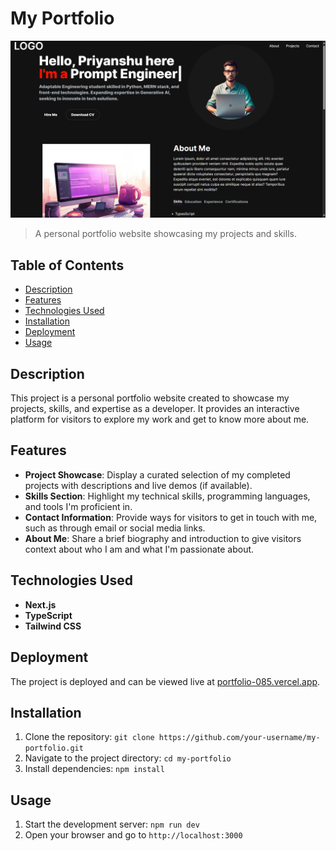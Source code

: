 # My Portfolio

![Project Image](background.png)

> A personal portfolio website showcasing my projects and skills.

## Table of Contents

- [Description](#description)
- [Features](#features)
- [Technologies Used](#technologies-used)
- [Installation](#installation)
- [Deployment](#deployment)
- [Usage](#usage)

## Description

This project is a personal portfolio website created to showcase my projects, skills, and expertise as a developer. It provides an interactive platform for visitors to explore my work and get to know more about me.

## Features

- **Project Showcase**: Display a curated selection of my completed projects with descriptions and live demos (if available).
- **Skills Section**: Highlight my technical skills, programming languages, and tools I'm proficient in.
- **Contact Information**: Provide ways for visitors to get in touch with me, such as through email or social media links.
- **About Me**: Share a brief biography and introduction to give visitors context about who I am and what I'm passionate about.

## Technologies Used

- **Next.js**
- **TypeScript**
- **Tailwind CSS**

## Deployment

The project is deployed and can be viewed live at [portfolio-085.vercel.app](https://portfolio-085.vercel.app/).

## Installation

1. Clone the repository: `git clone https://github.com/your-username/my-portfolio.git`
2. Navigate to the project directory: `cd my-portfolio`
3. Install dependencies: `npm install`

## Usage

1. Start the development server: `npm run dev`
2. Open your browser and go to `http://localhost:3000`

